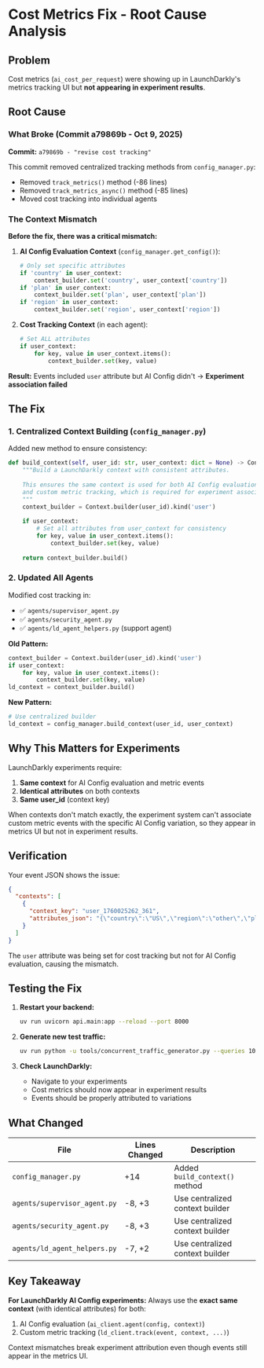 # Cost Metrics Fix - Root Cause Analysis

## Problem
Cost metrics (`ai_cost_per_request`) were showing up in LaunchDarkly's metrics tracking UI but **not appearing in experiment results**.

## Root Cause

### What Broke (Commit a79869b - Oct 9, 2025)

**Commit:** `a79869b - "revise cost tracking"`

This commit removed centralized tracking methods from `config_manager.py`:
- Removed `track_metrics()` method (-86 lines)
- Removed `track_metrics_async()` method (-85 lines)
- Moved cost tracking into individual agents

### The Context Mismatch

**Before the fix, there was a critical mismatch:**

1. **AI Config Evaluation Context** (`config_manager.get_config()`):
   ```python
   # Only set specific attributes
   if 'country' in user_context:
       context_builder.set('country', user_context['country'])
   if 'plan' in user_context:
       context_builder.set('plan', user_context['plan'])
   if 'region' in user_context:
       context_builder.set('region', user_context['region'])
   ```

2. **Cost Tracking Context** (in each agent):
   ```python
   # Set ALL attributes
   if user_context:
       for key, value in user_context.items():
           context_builder.set(key, value)
   ```

**Result:** Events included `user` attribute but AI Config didn't → **Experiment association failed**

## The Fix

### 1. Centralized Context Building (`config_manager.py`)

Added new method to ensure consistency:

```python
def build_context(self, user_id: str, user_context: dict = None) -> Context:
    """Build a LaunchDarkly context with consistent attributes.
    
    This ensures the same context is used for both AI Config evaluation
    and custom metric tracking, which is required for experiment association.
    """
    context_builder = Context.builder(user_id).kind('user')
    
    if user_context:
        # Set all attributes from user_context for consistency
        for key, value in user_context.items():
            context_builder.set(key, value)
    
    return context_builder.build()
```

### 2. Updated All Agents

Modified cost tracking in:
- ✅ `agents/supervisor_agent.py`
- ✅ `agents/security_agent.py`  
- ✅ `agents/ld_agent_helpers.py` (support agent)

**Old Pattern:**
```python
context_builder = Context.builder(user_id).kind('user')
if user_context:
    for key, value in user_context.items():
        context_builder.set(key, value)
ld_context = context_builder.build()
```

**New Pattern:**
```python
# Use centralized builder
ld_context = config_manager.build_context(user_id, user_context)
```

## Why This Matters for Experiments

LaunchDarkly experiments require:
1. **Same context** for AI Config evaluation and metric events
2. **Identical attributes** on both contexts
3. **Same user_id** (context key)

When contexts don't match exactly, the experiment system can't associate custom metric events with the specific AI Config variation, so they appear in metrics UI but not in experiment results.

## Verification

Your event JSON shows the issue:
```json
{
  "contexts": [
    {
      "context_key": "user_1760025262_361",
      "attributes_json": "{\"country\":\"US\",\"region\":\"other\",\"plan\":\"paid\",\"user\":\"user_1760025262_361\"}"
    }
  ]
}
```

The `user` attribute was being set for cost tracking but not for AI Config evaluation, causing the mismatch.

## Testing the Fix

1. **Restart your backend:**
   ```bash
   uv run uvicorn api.main:app --reload --port 8000
   ```

2. **Generate new test traffic:**
   ```bash
   uv run python -u tools/concurrent_traffic_generator.py --queries 10 --concurrency 2
   ```

3. **Check LaunchDarkly:**
   - Navigate to your experiments
   - Cost metrics should now appear in experiment results
   - Events should be properly attributed to variations

## What Changed

| File | Lines Changed | Description |
|------|---------------|-------------|
| `config_manager.py` | +14 | Added `build_context()` method |
| `agents/supervisor_agent.py` | -8, +3 | Use centralized context builder |
| `agents/security_agent.py` | -8, +3 | Use centralized context builder |
| `agents/ld_agent_helpers.py` | -7, +2 | Use centralized context builder |

## Key Takeaway

**For LaunchDarkly AI Config experiments:** Always use the **exact same context** (with identical attributes) for both:
1. AI Config evaluation (`ai_client.agent(config, context)`)
2. Custom metric tracking (`ld_client.track(event, context, ...)`)

Context mismatches break experiment attribution even though events still appear in the metrics UI.


